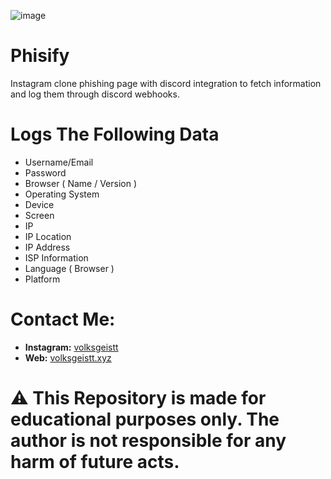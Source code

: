 ![image](https://github.com/user-attachments/assets/9fd1268f-8067-4547-88c5-0cc8f0fa36d2)
# Phisify
Instagram clone phishing page with discord integration to fetch information and log them through discord webhooks.
# Logs The Following Data
- Username/Email
- Password
- Browser ( Name / Version )
- Operating System
- Device
- Screen
- IP
- IP Location
- IP Address
- ISP Information
- Language ( Browser )
- Platform
# Contact Me:
- **Instagram:** [volksgeistt](https://instagram.com/volksgeistt)
- **Web:** [volksgeistt.xyz](https://volksgeistt.xyz)
# ⚠️ This Repository is made for educational purposes only. The author is not responsible for any harm of future acts.
